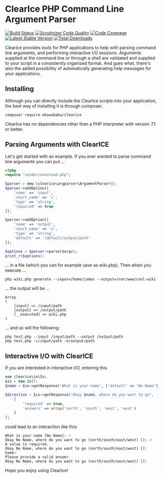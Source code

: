 ClearIce PHP Command Line Argument Parser
=========================================

[![Build Status](https://travis-ci.org/ekowabaka/clearice.png)](https://travis-ci.org/ekowabaka/clearice) 
[![Scrutinizer Code Quality](https://scrutinizer-ci.com/g/ekowabaka/clearice/badges/quality-score.png)](https://scrutinizer-ci.com/g/ekowabaka/clearice/)
[![Code Coverage](https://scrutinizer-ci.com/g/ekowabaka/clearice/badges/coverage.png)](https://scrutinizer-ci.com/g/ekowabaka/clearice/)
[![Latest Stable Version](https://poser.pugx.org/ekowabaka/clearice/version.svg)](https://packagist.org/packages/ekowabaka/clearice)
[![Total Downloads](https://poser.pugx.org/ekowabaka/clearice/downloads)](https://packagist.org/packages/ekowabaka/clearice)

ClearIce provides tools for PHP applications to help with parsing command line arguments, and performing interactive I/O sessions. Arguments supplied at the command line or through a shell are validated and supplied to your script in a consistently organized format. And gues what, there's also the added possibility of automatically generating help messages for your applications. 

Installing 
----------
Although you can directly include the ClearIce scripts into your application, the best way of installing it is through composer.
    
    composer require ekowabaka/clearice
    
ClearIce has no dependencies other than a PHP interpreter with version 7.1 or better.

Parsing Arguments with ClearICE
--------------
Let's get started with an example. If you ever wanted to parse command line arguments you can put ...

````php
<?php
require "vendor/autoload.php";

$parser = new \clearice\argparser\ArgumentParser();
$parser->addOption([
    'name' => 'input',
    'short_name' => 'i',
    'type' => 'string',
    'required' => true
]);

$parser->addOption([
    'name' => 'output',
    'short_name' => 'o',
    'type' => 'string',
    'default' => '/default/output/path'
]);

$options = $parser->parse($argv);
print_r($options);
````

... in a file (which you can for example save as wiki.php). Then when you execute ...

    php wiki.php generate --input=/home/james --output=/var/www/cool-wiki

... the output will be ...

    Array
    (
        [input] => /input/path
        [output] => /output/path
        [__executed] => wiki.php
    )

... and so will the following:

    php test.php --input /input/path --output /output/path
    php test.php -i/input/path -o/output/path

Interactive I/O with ClearICE
--------------

If you are interested in interactive I/O, entering this 

````php
use clearice\io\Io;
$io = new Io();
$name = $io->getResponse('What is your name', ['default' => 'No Name']);

$direction = $io->getResponse("Okay $name, where do you want to go", 
    [
        'required' => true,
        'answers' => array('north', 'south', 'east', 'west')
    ]
); 
````

could lead to an interaction like this:

    What is your name [No Name]: ⏎
    Okay No Name, where do you want to go (north/south/east/west) []: ⏎
    A value is required.
    Okay No Name, where do you want to go (north/south/east/west) []: home⏎
    Please provide a valid answer.
    Okay No Name, where do you want to go (north/south/east/west) []: 


Hope you enjoy using ClearIce!